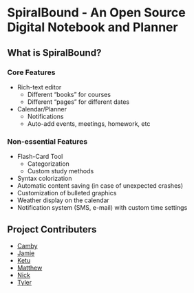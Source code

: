 # SpiralBound - An Open Source Digital Notebook and Planner

## What is SpiralBound?

### Core Features
- Rich-text editor
  - Different “books” for courses
  - Different “pages” for different dates
- Calendar/Planner
  - Notifications
  - Auto-add events, meetings, homework, etc

### Non-essential Features
- Flash-Card Tool
  - Categorization
  - Custom study methods
- Syntax colorization
- Automatic content saving (in case of unexpected crashes)
- Customization of bulleted graphics
- Weather display on the calendar
- Notification system (SMS, e-mail) with custom time settings

## Project Contributers

- [Camby](https://github.com/abellc16)
- [Jamie](https://github.com/riosj16)
- [Ketu](https://github.com/Kets1596)
- [Matthew](https://github.com/KuraideWolfie)
- [Nick](https://github.com/ellisn15)
- [Tyler](https://github.com/CirkuitBreaker)